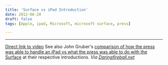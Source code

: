 ```yaml
---
title: 'Surface vs iPad Introduction'
date: 2012-06-20
draft: false
tags: [Apple, ipad, Microsoft, microsoft surface, press]

---
```


* * *

[Direct link to video](http://youtu.be/aSj8GUZDuac) See also John Gruber's [comparison of how the press was able to handle an iPad vs what the press was able to do with the Surface](http://daringfireball.net/linked/2012/06/20/honan-keyboard) at their respective introductions. _Via [Daringfireball.net](http://daringfireball.net/linked/2012/06/20/surface-vs-ipad)_